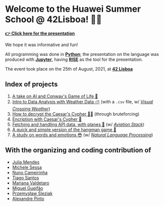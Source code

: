# Welcome to the Huawei Summer School @ 42Lisboa! 👩‍💻

[**👉 Click here for the presentation**](https://colab.research.google.com/drive/14b_WjWSmX3uAogaXIBfXLOzsArJvJcnS)

We hope it was informative and fun! 

All programming was done in [**Python**](https://www.python.org/); the presentation on the language was produced with [**Jupyter**](https://jupyter.org/), having [**RISE**](https://rise.readthedocs.io/en/stable/) as the tool for the presentation. 

The event took place on the 25th of August, 2021, at [**42 Lisboa**](https://42lisboa.com)

## Index of projects

1. [A take on AI and Conway's Game of Life 🦠](https://colab.research.google.com/drive/1JVJmleIJ1fmI68HQGGUdR-g7xGbrZGd-#scrollTo=IopPZh-CqLsS)
2. [Intro to Data Analysis with Weather Data ⛅️](https://colab.research.google.com/drive/1QNBgidsRvtekXWiPFXsROcS6ojPJfEZg?usp=sharing) (with a ``.csv`` file, w/ [*Visual Crossing Weather*](https://www.visualcrossing.com/))
3. [How to decrypt the Caesar's Cypher 🕵️‍♀️](https://colab.research.google.com/drive/1W9l-Pw6cMITW8DGuEVFd5wvZUFe6QQb6#scrollTo=csbDx_hhIbQQ) (through bruteforcing)
4. [Encription with Caesar's Cypher 🧮](https://colab.research.google.com/drive/1ZY-DNqn54atvTWdVMTUk9-GEoab50NQS) 
5. [Fetching and handling API data, with planes 🛫](https://colab.research.google.com/drive/1B33ZYsu-WInnvyMmKX8SFmNHKDXFUoZG#scrollTo=0OGS2lfd6U4c) (w/ [*Aviation Stack*](https://aviationstack.com/))
6. [A quick and simple version of the hangman game 🧩](https://colab.research.google.com/drive/1uwKD4b4rG1rqqNmIfYRI3L-nbyUCZlkn)
7. [A study on words and emotions 😳](https://colab.research.google.com/drive/15Xt_Aat7tKTKykTsoB9ezfqqc3w9mxSp) (w/ [*Natural Language Processing*](https://www.nltk.org/))

## With the organizing and coding contribution of 
- [Julia Mendes](https://github.com/juliamendesc)
- [Michele Sessa](https://github.com/mikysett)
- [Nuno Cameirinha](https://github.com/ncameiri)
- [Tiago Santos](https://github.com/Olbrien/)
- [Mariana Valdetaro](https://github.com/m4r11)
- [Miguel Gueifão](https://github.com/fletcher97)
- [Przemysław Śleziak](https://github.com/psleziak42)
- [Alexandre Pinto](https://github.com/protsaq)
